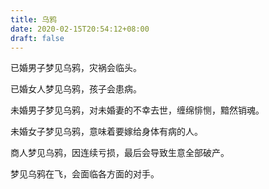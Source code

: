 ```yaml
---
title: 乌鸦
date: 2020-02-15T20:54:12+08:00
draft: false
---
```


已婚男子梦见乌鸦，灾祸会临头。

已婚女人梦见乌鸦，孩子会患病。

未婚男子梦见乌鸦，对未婚妻的不幸去世，缠绵悱恻，黯然销魂。

未婚女子梦见乌鸦，意味着要嫁给身体有病的人。

商人梦见乌鸦，因连续亏损，最后会导致生意全部破产。

梦见乌鸦在飞，会面临各方面的对手。